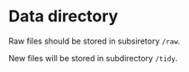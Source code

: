 Data directory
========================

Raw files should be stored in subsiretory `/raw`.

New files will be stored in subdirectory `/tidy`.
